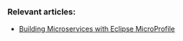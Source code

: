 ### Relevant articles:

- [Building Microservices with Eclipse MicroProfile](https://www.baeldung.com/eclipse-microprofile)

